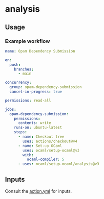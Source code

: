 # analysis

## Usage

### Example workflow

```yml
name: Opam Dependency Submission

on:
  push:
    branches:
      - main

concurrency:
  group: opam-dependency-submission
  cancel-in-progress: true

permissions: read-all

jobs:
  opam-dependency-submission:
    permissions:
      contents: write
    runs-on: ubuntu-latest
    steps:
      - name: Checkout tree
        uses: actions/checkout@v4
      - name: Set-up OCaml
        uses: ocaml/setup-ocaml@v3
        with:
          ocaml-compiler: 5
      - uses: ocaml/setup-ocaml/analysis@v3
```

## Inputs

Consult the [action.yml](./action.yml) for inputs.
